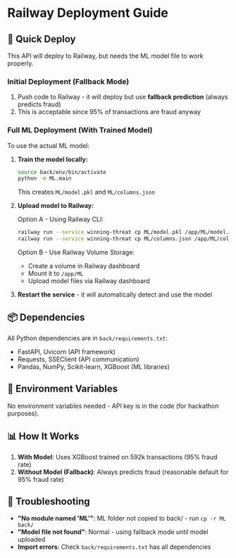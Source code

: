 # Railway Deployment Guide

## 🚀 Quick Deploy

This API will deploy to Railway, but needs the ML model file to work properly.

### Initial Deployment (Fallback Mode)

1. Push code to Railway - it will deploy but use **fallback prediction** (always predicts fraud)
2. This is acceptable since 95% of transactions are fraud anyway

### Full ML Deployment (With Trained Model)

To use the actual ML model:

1. **Train the model locally:**
   ```bash
   source back/env/bin/activate
   python -m ML.main
   ```
   This creates `ML/model.pkl` and `ML/columns.json`

2. **Upload model to Railway:**
   
   Option A - Using Railway CLI:
   ```bash
   railway run --service winning-threat cp ML/model.pkl /app/ML/model.pkl
   railway run --service winning-threat cp ML/columns.json /app/ML/columns.json
   ```

   Option B - Use Railway Volume Storage:
   - Create a volume in Railway dashboard
   - Mount it to `/app/ML`
   - Upload model files via Railway dashboard

3. **Restart the service** - it will automatically detect and use the model

## 📦 Dependencies

All Python dependencies are in `back/requirements.txt`:
- FastAPI, Uvicorn (API framework)
- Requests, SSEClient (API communication)
- Pandas, NumPy, Scikit-learn, XGBoost (ML libraries)

## 🔧 Environment Variables

No environment variables needed - API key is in the code (for hackathon purposes).

## 📊 How It Works

1. **With Model**: Uses XGBoost trained on 592k transactions (95% fraud rate)
2. **Without Model (Fallback)**: Always predicts fraud (reasonable default for 95% fraud rate)

## 🐛 Troubleshooting

- **"No module named 'ML'"**: ML folder not copied to back/ - run `cp -r ML back/`
- **"Model file not found"**: Normal - using fallback mode until model uploaded
- **Import errors**: Check `back/requirements.txt` has all dependencies

